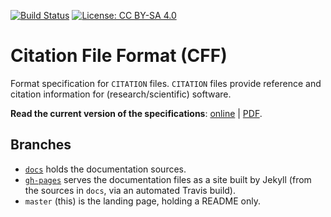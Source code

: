 [![Build Status](https://travis-ci.org/sdruskat/citation-file-format.svg?branch=master)](https://travis-ci.org/sdruskat/citation-file-format) [![License: CC BY-SA 4.0](https://img.shields.io/badge/License-CC%20BY--SA%204.0-lightgrey.svg)](https://creativecommons.org/licenses/by-sa/4.0/)

# Citation File Format (CFF)

Format specification for `CITATION` files. `CITATION` files provide reference and citation information for (research/scientific) software.

**Read the current version of the specifications**: [online](http://sdruskat.github.io/citation-file-format) | [PDF](http://sdruskat.github.io/citation-file-format/assets/pdf/cff-specifications.pdf).

## Branches

- [`docs`](https://github.com/sdruskat/citation-file-format/tree/docs) holds the documentation sources.
- [`gh-pages`](https://github.com/sdruskat/citation-file-format/tree/gh-pages) serves the documentation files as a site built by Jekyll (from the sources in `docs`, via an automated Travis build).
- `master` (this) is the landing page, holding a README only.
